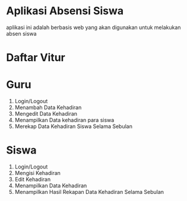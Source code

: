 # Aplikasi Absensi Siswa
aplikasi ini adalah berbasis web yang akan digunakan untuk melakukan absen siswa

# Daftar Vitur
# Guru
1. Login/Logout
2. Menambah Data Kehadiran
3. Mengedit Data Kehadiran
4. Menampilkan Data kehadiran para siswa
5. Merekap Data Kehadiran Siswa Selama Sebulan

# Siswa
1. Login/Logout
2. Mengisi Kehadiran
3. Edit Kehadiran
4. Menampilkan Data Kehadiran
5. Menampilkan Hasil Rekapan Data Kehadiran Selama Sebulan

